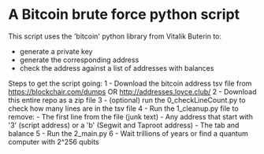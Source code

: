 # A Bitcoin brute force python script

This script uses the 'bitcoin' python library from Vitalik Buterin to:
  - generate a private key
  - generate the corresponding address
  - check the address against a list of addresses with balances


Steps to get the script going:
1 - Download the bitcoin address tsv file from https://blockchair.com/dumps OR http://addresses.loyce.club/
2 - Download this entire repo as a zip file
3 - (optional) run the 0_checkLineCount.py to check how many lines are in the tsv file
4 - Run the 1_cleanup.py file to remove:
    - The first line from the file (junk text)
    - Any address that start with '3' (script address) or a 'b' (Segwit and Taproot address)
    - The tab and balance
5 - Run the 2_main.py
6 - Wait trillions of years or find a quantum computer with 2^256 qubits
